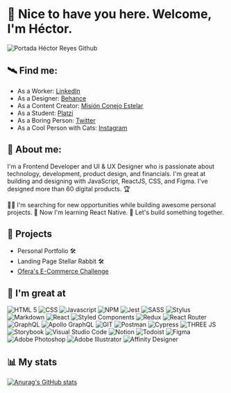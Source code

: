 # 🐇 Nice to have you here. Welcome, I'm Héctor.
![Portada Héctor Reyes Github](https://i.ibb.co/f4NKMjJ/Portada-Github-2x.png)

## 🛰 Find me:
* As a Worker: [LinkedIn](https://www.linkedin.com/in/hectorreyesdev/)
* As a Designer: [Behance](https://www.behance.net/hector-reyes)
* As a Content Creator: [Misión Conejo Estelar](https://www.instagram.com/conejoestelar)
* As a Student: [Platzi](https://platzi.com/@hector___reyes/)
* As a Boring Person: [Twitter](https://twitter.com/HectorDevX)
* As a Cool Person with Cats: [Instagram](https://www.instagram.com/hector___reyes/)

## 🐇 About me:
I'm a Frontend Developer and UI & UX Designer who is passionate about technology, development, product design, and financials. I'm great at building and designing with JavaScript, ReactJS, CSS, and Figma. I've designed more than 60 digital products. 🏆

🐱‍💻 I'm searching for new opportunities while building awesome personal projects.
🥽 Now I'm learning React Native.
🧩 Let's build something together.

## 🚀 Projects
* Personal Portfolio 🛠
* Landing Page Stellar Rabbit 🛠
* [Ofera's E-Commerce Challenge](https://hectordevx.github.io/ofera-ecommerce__challenge/)

## 💪 I'm great at
![HTML 5](https://img.shields.io/badge/HTML5-E34F26?style=for-the-badge&logo=html5&logoColor=white)
![CSS](https://img.shields.io/badge/CSS3-1572B6?style=for-the-badge&logo=css3&logoColor=white)
![Javascript](https://img.shields.io/badge/JavaScript-323330?style=for-the-badge&logo=javascript&logoColor=F7DF1E)
![NPM](https://img.shields.io/badge/npm-CB3837?style=for-the-badge&logo=npm&logoColor=white)
![Jest](https://img.shields.io/badge/Jest-C21325?style=for-the-badge&logo=jest&logoColor=white)
![SASS](https://img.shields.io/badge/Sass-CC6699?style=for-the-badge&logo=sass&logoColor=white)
![Stylus](https://img.shields.io/badge/Stylus-333333?style=for-the-badge&logo=stylus&logoColor=white)
![Markdown](https://img.shields.io/badge/Markdown-000000?style=for-the-badge&logo=markdown&logoColor=white)
![React](https://img.shields.io/badge/React-20232A?style=for-the-badge&logo=react&logoColor=61DAFB)
![Styled Components](https://img.shields.io/badge/styled--components-DB7093?style=for-the-badge&logo=styled-components&logoColor=white)
![Redux](https://img.shields.io/badge/Redux-593D88?style=for-the-badge&logo=redux&logoColor=white)
![React Router](https://img.shields.io/badge/React_Router-CA4245?style=for-the-badge&logo=react-router&logoColor=white)
![GraphQL](https://img.shields.io/badge/GraphQl-E10098?style=for-the-badge&logo=graphql&logoColor=white)
![Apollo GraphQL](https://img.shields.io/badge/Apollo%20GraphQL-311C87?&style=for-the-badge&logo=Apollo%20GraphQL&logoColor=white)
![GIT](https://img.shields.io/badge/Git-F05032?style=for-the-badge&logo=git&logoColor=white)
![Postman](https://img.shields.io/badge/Postman-FF6C37?style=for-the-badge&logo=Postman&logoColor=white)
![Cypress](https://img.shields.io/badge/Cypress-17202C?style=for-the-badge&logo=cypress&logoColor=white)
![THREE JS](https://img.shields.io/badge/ThreeJs-black?style=for-the-badge&logo=three.js&logoColor=white)
![Storybook](	https://img.shields.io/badge/storybook-FF4785?style=for-the-badge&logo=storybook&logoColor=white)
![Visual Studio Code](https://img.shields.io/badge/Visual_Studio_Code-0078D4?style=for-the-badge&logo=visual%20studio%20code&logoColor=white)
![Notion](https://img.shields.io/badge/Notion-000000?style=for-the-badge&logo=notion&logoColor=white)
![Todoist](https://img.shields.io/badge/Todoist-E44332?style=for-the-badge&logo=todoist&logoColor=white)
![Figma](https://img.shields.io/badge/Figma-F24E1E?style=for-the-badge&logo=figma&logoColor=white)
![Adobe Photoshop](https://img.shields.io/badge/Adobe-Photoshop-31A8FF?style=for-the-badge&logo=Adobe-Photoshop&labelColor=0a446b&logoWidth=15)
![Adobe Illustrator](https://img.shields.io/badge/Adobe%20Illustrator-FF9A00?style=for-the-badge&logo=adobe%20illustrator&logoColor=white)
![Affinity Designer](https://img.shields.io/badge/affinitydesginer-%231B72BE.svg?style=for-the-badge&logo=affinity-designer&logoColor=white)


## 📊 My stats
[![Anurag's GitHub stats](https://github-readme-stats.vercel.app/api?username=HectorDevx)](https://github.com/HectorDevx/github-readme-stats)
